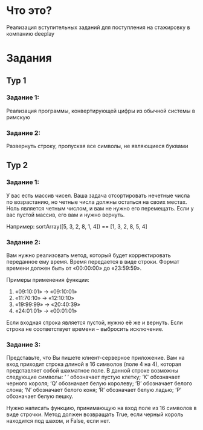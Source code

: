 # Что это?
Реализация вступительных заданий для поступления на стажировку в компанию deeplay

# Задания
## Тур 1
### Задание 1:
Реализация программы, конвертирующей цифры из обычной системы в римскую

### Задание 2:
Развернуть строку, пропуская все символы, не являющиеся буквами

## Тур 2

### Задание 1:
У вас есть массив чисел. Ваша задача отсортировать нечетные числа по возрастанию, но четные числа должны остаться на своих местах. 
Ноль является четным числом, и вам не нужно его перемещать. 
Если у вас пустой массив, его вам и нужно вернуть. 

Например: 
sortArray([5, 3, 2, 8, 1, 4]) == [1, 3, 2, 8, 5, 4]


### Задание 2:
Вам нужно реализовать метод, который будет корректировать переданное ему время. Время передается в виде строки. 
Формат времени должен быть от «00:00:00» до «23:59:59». 

Примеры применения функции:
  1. «09:10:01» → «09:10:01»
  2. «11:70:10» → «12:10:10»
  3. «19:99:99» → «20:40:39»
  4. «24:01:01» → «00:01:01»

Если входная строка является пустой, нужно её же и вернуть. 
Если строка не соответствует времени – выбросить исключение.

### Задание 3:
Представьте, что Вы пишете клиент-серверное приложение. Вам на вход приходит строка длиной в 16 символов (поле 4 на 4), которая представляет собой шахматное поле. В данной строке возможны следующие символы: 
  ‘ ‘ обозначает пустую клетку;
  ‘K' обозначает черного короля;
  ‘Q’ обозначает белую королеву;
  ‘B’ обозначает белого слона;
  ‘N’ обозначает белого коня;
  ‘R’ обозначает белую ладью;
  ‘P’ обозначает белую пешку. 

Нужно написать функцию, принимающую на вход поле из 16 символов в виде строчки.
Метод должен возвращать True, если черный король находится под шахом, и False, если нет. 
